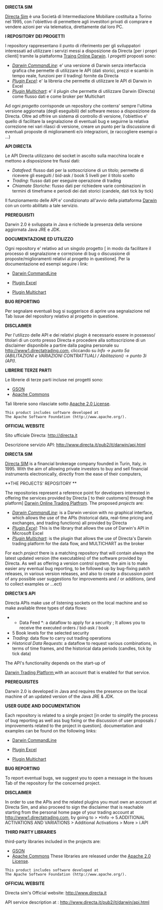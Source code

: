 **DIRECTA SIM**

<a href="http://www.directa.it/">Directa Sim</a> è una Società di Intermediazione Mobiliare costituita a Torino nel 1995, con l'obiettivo di permettere agli investitori privati di comprare e vendere azioni per via telematica, direttamente dal loro PC.

**I REPOSITORY DEI PROGETTI** 

I repository rappresentano il punto di riferimento per gli sviluppatori interessati ad utilizzare i servizi messi a disposizione da Directa [per i propri clienti] tramite la piattaforma <a href="http://www.directa.it/pub2/it/darwin/intro.html">Traing Online Darwin</a>. I *progetti* proposti sono:

- <a href="https://github.com/directa-it/darwinCommandLine">*Darwin CommandLine*</a>: e' una versione di Darwin senza interfaccia grafica che permette di utilizzare le API (dati storici, prezzi e scambi in tempo reale, funzioni per il trading) fornite da Directa
- *<a href="https://github.com/directa-it/pluginExcel">Plugin Excel*</a>: e' la libreria che permette di utilizzare le API di Darwin in Excel
- <a href="https://github.com/directa-it/pluginMulticharts">*Plugin Multichart*</a>: e' il plugin che permette di utilizzare Darwin (Directa) come flusso dati e come broker per Multichart

Ad ogni *progetto* corrisponde un repository che conterra' sempre l'ultima versione aggiornata (degli eseguibili) del software messo a disposizione da Directa. Oltre ad offrire un sistema di controllo di versione, l'obiettivo e' quello di facilitare la segnalazione di eventuali bug e seguirne la relativa correzione nei vari rilasci di versione, creare un punto per la discussione di eventuali proposte di miglioramenti e/o integrazioni, (e raccogliere esempi o ...)

**API DIRECTA**

Le API Directa utilizzano dei socket in ascolto sulla macchina locale e mettono a disposizione tre flussi dati:

- *Datafeed*: flusso dati per la sottoscrizione di un titolo; permette di ricevere gli eseguiti / bid-ask / book 5 livelli per il titolo scelto
- *Trading*: flusso dati per eseguire operazione di trading
- *Chiamate Storiche*: flusso dati per richiedere varie combinazioni in termini di timeframe e periodi dei dati storici (candele, dati tick by tick)

Il funzionamento delle API e' condizionato all'avvio della piattaforma  <a href="http://www.directa.it/pub2/it/darwin/intro.html">Darwin</a> con un conto abilitato a tale servizio.

**PREREQUISITI**

Darwin 2.0 è sviluppata in Java  e richiede la presenza della versione aggiornata Java JRE e JDK.

**DOCUMENTAZIONE ED UTILIZZO**

Ogni repository e' relativo ad un singolo progetto [ in modo da facilitare il processo di segnalazione e correzione di bug o discussione di proposte/miglioramenti relativi al progetto in questione]. Per la documentazione ed esempi seguire i link:

- <a href="https://directa-it.github.io/documentation/#InfoMute"> Darwin CommandLine</a> 

- <a href="https://directa-it.github.io/documentation/excel.html"> Plugin Excel</a> 

- <a href="https://directa-it.github.io/documentation/#InfoMC"> Plugin Multichart</a> 

**BUG REPORTING**

Per segnalare eventuali bug si suggerisce di aprire una segnalazione nel Tab Issue del repository relativo al progetto in questione. 

**DISCLAIMER**

Per l'utilizzo delle API e dei relativi plugin è necessario essere in possesso/ titolari di un conto presso Directa e procedere alla sottoscrizione di un disclaimer disponibile a partire dalla pagina personale su http://www1.directatrading.com,  cliccando su *Info -> punto 5a   (ABILITAZIONI e VARIAZIONI CONTRATTUALI / Abilitazioni) -> punto 3i  (API)*.

**LIBRERIE TERZE PARTI**

Le librerie di terze parti incluse nei progetti sono:

- <a href="https://github.com/google/gson">GSON</a>
- <a href="https://commons.apache.org/">Apache Commons</a>

Tali librerie sono rilasciate sotto <a href="https://github.com/directa-it/documentation/blob/master/ApacheLICENSE-2.0.txt">Apache 2.0 License</a>. 

```
This product includes software developed at
The Apache Software Foundation (http://www.apache.org/).
```

**OFFICIAL WEBSITE**

Sito ufficiale Directa: http://directa.it

Descrizione servizio API: http://www.directa.it/pub2/it/darwin/api.html




**DIRECTA SIM**

<a href="http://www.directa.it/">Directa SIM</a> is a financial brokerage company founded in Turin, Italy, in 1995. With the aim of allowing private investors to buy and sell financial instruments electronically, directly from the ease of their computers, 

 **THE PROJECTS' REPOSITORY ** 
 
 The repositories represent a reference point for developers interested in offering the services provided by Directa [ to their customers] through the platform] <a href="http://www.directa.it/pub2/it/darwin/intro.html">Darwin  Online Trading Platfrom</a>. The proposed *projects* are:

- <a href="https://github.com/directa-it/darwinCommandLine">*Darwin CommandLine*</a>: is a Darwin version with no graphical interface, which allows the use of the APIs (historical data, real-time pricing and exchanges, and trading functions) all provided by Directa
-  *<a href="https://github.com/directa-it/pluginExcel">Plugin Excel*</a>: This is the library that allows the use of Darwin's API in Microsoft Excel
- <a href="https://github.com/directa-it/pluginMulticharts">*Plugin Multichart*</a>: is the plugin that allows the use of Directa's Darwin trading platform for the data flow, and MULTICHART as the broker 

For each *project* there is a matching repository that will contain always the latest updated version (the executables) of the software provided by Directa. As well as offering a version control system, the aim is to make easier any eventual bug reporting, to be followed up by bug-fixing patch releases, in various version releases, and also to create a discussion point of any possible user suggestions for improvements and / or additions, (and to collect examples or ...ect)

**DIRECTA'S API**

Directa APIs make use of listening sockets on the local machine and so make available three types of data flows:
- * Data Feed *: a dataflow to apply for a security ; It allows you to receive the executed orders / bid-ask / book
- 5 Book levels for the selected security
- *Trading*: data flow to carry out trading operations
- *Historical Data Requests*: a dataflow to request various combinations, in terms of time frames, and the historical data periods (candles, tick by tick data)


The API's functionality depends on the start-up of 

<a href="http://www.directa.it/pub2/it/darwin/intro.html">Darwin Trading Platform </a> with an account that is enabled for that  service.

**PREREQUISITES**

Darwin 2.0 is developed in Java and requires the presence on the local machine of an updated version of the Java JRE & JDK.
 
**USER GUIDE AND DOCUMENTATION** 

Each repository is related to a single project [in order to simplify the process of bug reporting as well ass bug fixing or the discussion of user proposals / improvements related to the project in question]. documentation and examples can be found on the following links: 

- <a href="https://directa-it.github.io/documentation/#PluginDirecta"> Darwin CommandLine</a> 

- <a href="https://directa-it.github.io/documentation/excel.html"> Plugin Excel</a> 

- <a href="https://directa-it.github.io/documentation/#InfoMC"> Plugin Multichart</a> 



**BUG REPORTING**

To report eventual bugs, we suggest you to open a message in the Issues Tab of the repository for the concerned project.


**DISCLAIMER**

In order to use the APIs and the related plugins you must own an account at Directa Sim, and also proceed to sign the disclaimer that is reachable starting from the  personal home page of your trading account at http://www1.directatrading.com, by going to > *Info -> 5.ADDITIONAL ACTIVATIONS AND VARIATIONS > Additional Activations > More > i.API


**THIRD PARTY LIBRARIES**

third-party libraries included in the projects are:

- <a href="https://github.com/google/gson">GSON</a>
- <a href="https://commons.apache.org/">Apache Commons</a>
These libraries are released under the  <a href="https://github.com/directa-it/documentation/blob/master/ApacheLICENSE-2.0.txt">Apache 2.0 License</a>. 

```
This product includes software developed at
The Apache Software Foundation (http://www.apache.org/).
```

**OFFICIAL WEBSITE**

Directa sim's Official website: http://www.directa.it

API service description at : http://www.directa.it/pub2/it/darwin/api.html

